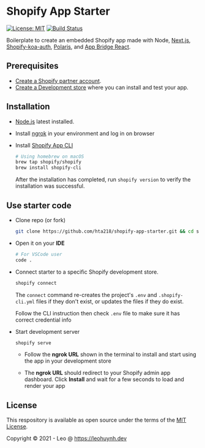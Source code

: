 # Shopify App Starter

[![License: MIT](https://img.shields.io/badge/License-MIT-green.svg)](LICENSE.md)
[![Build Status](https://travis-ci.com/Shopify/shopify-app-node.svg?branch=master)](https://travis-ci.com/Shopify/shopify-app-node)

Boilerplate to create an embedded Shopify app made with Node, [Next.js](https://nextjs.org/), [Shopify-koa-auth](https://github.com/Shopify/quilt/tree/master/packages/koa-shopify-auth), [Polaris](https://github.com/Shopify/polaris-react), and [App Bridge React](https://shopify.dev/tools/app-bridge/react-components).

## Prerequisites

- [Create a Shopify partner account](https://partners.shopify.com/signup).
- [Create a Development store](https://help.shopify.com/en/partners/dashboard/development-stores#create-a-development-store) where you can install and test your app.

## Installation

- [Node.js](https://nodejs.org) latest installed.
- Install [ngrok](https://ngrok.com/) in your environment and log in on browser 
- Install [Shopify App CLI](https://shopify.dev/tools/cli)

  ```bash
  # Using homebrew on macOS
  brew tap shopify/shopify
  brew install shopify-cli
  ```

  After the installation has completed, run `shopify version` to verify the installation was successful.

## Use starter code

- Clone repo (or fork)

  ```bash
  git clone https://github.com/hta218/shopify-app-starter.git && cd shopify-app-starter
  ```

- Open it on your **IDE**

  ```bash
  # For VSCode user
  code .
  ```

- Connect starter to a specific Shopify development store.

  ```bash
  shopify connect
  ```

  The `connect` command re-creates the project's `.env` and `.shopify-cli.yml` files if they don't exist, or updates the files if they do exist.

  Follow the CLI instruction then check `.env` file to make sure it has correct credential info

- Start development server

  ```bash
  shopify serve
  ```

  - Follow the **ngrok URL** shown in the terminal to install and start using the app in your development store

  - The **ngrok URL** should redirect to your Shopify admin app dashboard. Click **Install** and wait for a few seconds to load and render your app

## License

This respository is available as open source under the terms of the [MIT License](https://opensource.org/licenses/MIT).

Copyright © 2021 - Leo @ https://leohuynh.dev
